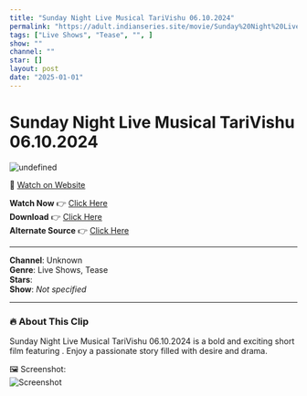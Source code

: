 ```yaml
---
title: "Sunday Night Live Musical TariVishu 06.10.2024"
permalink: "https://adult.indianseries.site/movie/Sunday%20Night%20Live%20Musical%20TariVishu%2006.10.2024"
tags: ["Live Shows", "Tease", "", ]
show: ""
channel: ""
star: []
layout: post
date: "2025-01-01"
---
```


# Sunday Night Live Musical TariVishu 06.10.2024

![undefined](https://desisins.com/wp-content/uploads/2024/10/TariVishu-Musical-DesiSins.com_.jpg)

🔗 [Watch on Website](https://adult.indianseries.site/movie/Sunday%20Night%20Live%20Musical%20TariVishu%2006.10.2024)

**Watch Now** 👉 [Click Here](https://adult.indianseries.site/movie/Sunday%20Night%20Live%20Musical%20TariVishu%2006.10.2024)  
**Download** 👉 [Click Here](https://adult.indianseries.site/movie/Sunday%20Night%20Live%20Musical%20TariVishu%2006.10.2024)  
**Alternate Source** 👉 [Click Here](https://adult.indianseries.site/movie/Sunday%20Night%20Live%20Musical%20TariVishu%2006.10.2024)

---

**Channel**: Unknown  
**Genre**: Live Shows, Tease  
**Stars**:   
**Show**: *Not specified*

---

### 🔥 About This Clip

Sunday Night Live Musical TariVishu 06.10.2024 is a bold and exciting short film featuring . Enjoy a passionate story filled with desire and drama.
 
🖼️ Screenshot:  
![Screenshot](https://desisins.com/wp-content/uploads/2024/10/TariVishu-Musical-DesiSins.com_.jpg)

